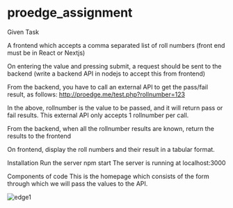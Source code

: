 # proedge_assignment

Given Task

A frontend which accepts a comma separated list of roll numbers (front end must be in React or Nextjs)

On entering the value and pressing submit, a request should be sent to the backend (write a backend API in nodejs to accept this from frontend)

From the backend, you have to call an external API to get the pass/fail result, as follows: http://proedge.me/test.php?rollnumber=123

In the above, rollnumber is the value to be passed, and it will return pass or fail results. This external API only accepts 1 rollnumber per call.

From the backend, when all the rollnumber results are known, return the results to the frontend

On frontend, display the roll numbers and their result in a tabular format.


Installation
Run the server npm start The server is running at localhost:3000

Components of code
This is the homepage which consists of the form through which we will pass the values to the API.

![edge1](https://user-images.githubusercontent.com/63226048/120914810-139bde00-c6be-11eb-930c-de086c106f90.png)

